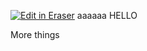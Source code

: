 <a target="_blank" href="https://eraser-qa.web.app/workspace/kGMa9SfAPyorYO4KeZqd" id="edit-in-eraser-github-link"><img alt="Edit in Eraser" src="https://firebasestorage.googleapis.com/v0/b/second-petal-295822.appspot.com/o/images%2Fgithub%2FOpen%20in%20Eraser.svg?alt=media&amp;token=968381c8-a7e7-472a-8ed6-4a6626da5501"></a>
aaaaaa
HELLO

More things


<!--- Eraser file: https://eraser-qa.web.app/workspace/kGMa9SfAPyorYO4KeZqd --->
<!--- This file was last edited by [name] via Eraser on [date] --->
